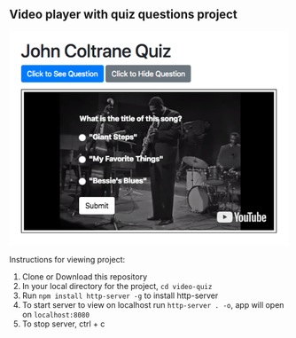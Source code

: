 ## Video player with quiz questions project

![screenshot of video quiz](assets/images/screencapture-video-quiz.png)

Instructions for viewing project:

1. Clone or Download this repository
2. In your local directory for the project, `cd video-quiz`
3. Run `npm install http-server -g` to install http-server
4. To start server to view on localhost run `http-server . -o`, app will open on `localhost:8080`
5. To stop server, ctrl + c
